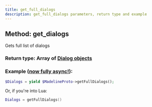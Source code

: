 ```yaml
---
title: get_full_dialogs
description: get_full_dialogs parameters, return type and example
---
```

## Method: get_dialogs  

Gets full list of dialogs

### Return type: Array of [Dialog objects](API_docs/types/Dialog.md)

### Example ([now fully async!](https://docs.madelineproto.xyz/docs/ASYNC.html)):


```php
$Dialogs = yield $MadelineProto->getFullDialogs();
```

Or, if you're into Lua:

```lua
Dialogs = getFullDialogs()
```

